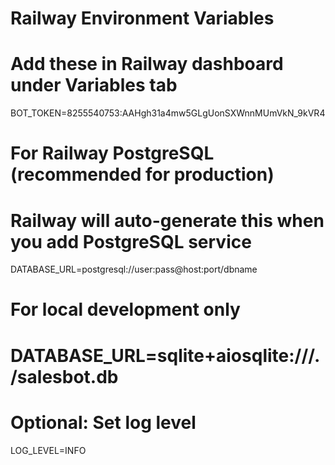 ﻿# Railway Environment Variables
# Add these in Railway dashboard under Variables tab

BOT_TOKEN=8255540753:AAHgh31a4mw5GLgUonSXWnnMUmVkN_9kVR4

# For Railway PostgreSQL (recommended for production)
# Railway will auto-generate this when you add PostgreSQL service
DATABASE_URL=postgresql://user:pass@host:port/dbname

# For local development only
# DATABASE_URL=sqlite+aiosqlite:///./salesbot.db

# Optional: Set log level
LOG_LEVEL=INFO
